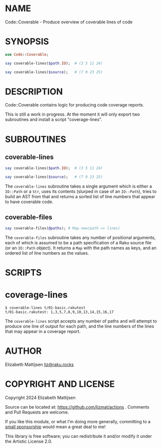 NAME
====

Code::Coverable - Produce overview of coverable lines of code

SYNOPSIS
========

```raku
use Code::Coverable;

say coverable-lines($path.IO);  # (3 5 11 24)

say coverable-lines($source);   # (7 9 23 25)
```

DESCRIPTION
===========

Code::Coverable contains logic for producing code coverage reports.

This is still a work in progress. At the moment it will only export two subroutines and install a script "coverage-lines".

SUBROUTINES
===========

coverable-lines
---------------

```raku
say coverable-lines($path.IO);  # (3 5 11 24)

say coverable-lines($source);   # (7 9 23 25)
```

The `coverable-lines` subroutine takes a single argument which is either a `IO::Path` or a `Str`, uses its contents (slurped in case of an `IO::Path`), tries to build an AST from that and returns a sorted list of line numbers that appear to have coverable code.

coverable-files
---------------

```raku
say coverable-files(@paths); # Map.new(path => lines)
```

The `coverable-files` subroutine takes any number of positional arguments, each of which is assumed to be a path specification of a Raku source file (or an `IO::Path` object). It returns a `Map` with the path names as keys, and an ordered list of line numbers as the values.

SCRIPTS
=======

coverage-lines
==============

    $ coverable-lines t/01-basic.rakutest 
    t/01-basic.rakutest: 1,3,5,7,8,9,10,13,14,15,16,17

The `coverable-lines` script accepts any number of paths and will attempt to produce one line of output for each path, and the line numbers of the lines that may appear in a coverage report.

AUTHOR
======

Elizabeth Mattijsen <liz@raku.rocks>

COPYRIGHT AND LICENSE
=====================

Copyright 2024 Elizabeth Mattijsen

Source can be located at: https://github.com/lizmat/actions . Comments and Pull Requests are welcome.

If you like this module, or what I'm doing more generally, committing to a [small sponsorship](https://github.com/sponsors/lizmat/) would mean a great deal to me!

This library is free software; you can redistribute it and/or modify it under the Artistic License 2.0.

